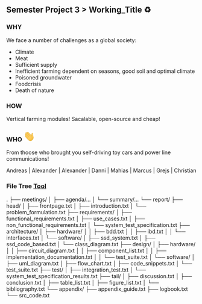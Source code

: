 ## Semester Project 3 > Working_Title :recycle:

### WHY

We face a number of challenges as a global society:
- Climate
- Meat
- Sufficient supply
- Inefficient farming dependent on seasons, good soil and optimal climate
- Poisoned groundwater
- Foodcrisis
- Death of nature

### HOW

Vertical farming modules! Sacalable, open-source and cheap!

<h3>WHO <img src="https://raw.githubusercontent.com/ABSphreak/ABSphreak/master/gifs/Hi.gif" width="30px"></h1>

From thoose who brought you self-driving toy cars and power line communications!

Andreas | Alexander | Alexander | Danni | Mahias | Marcus | Grejs | Christian

### File Tree [Tool](https://tree.nathanfriend.io/)

.
├── meetings/
│   ├── agenda/...
│   └── summary/...
└── report/
    ├── head/
    │   ├── frontpage.txt
    │   ├── introduction.txt
    │   └── problem_formulation.txt
    ├── requirements/
    │   ├── functional_requirements.txt
    │   ├── use_cases.txt
    │   ├── non_functional_requirements.txt
    │   └── system_test_specification.txt
    ├── architecture/
    │   ├── hardware/
    │   │   ├── bdd.txt
    │   │   ├── ibd.txt
    │   │   └── interfaces.txt
    │   └── software/
    │       ├── ssd_system.txt
    │       ├── ssd_code_based.txt
    │       └── class_diagram.txt
    ├── design/
    │   ├── hardware/
    │   │   ├── circuit_diagram.txt
    │   │   ├── component_list.txt
    │   │   ├── implementation_documentation.txt
    │   │   └── test_suite.txt
    │   └── software/
    │       ├── uml_diagram.txt
    │       ├── flow_chart.txt
    │       ├── code_snippets.txt
    │       └── test_suite.txt
    ├── test/
    │   ├── integration_test.txt
    │   └── system_test_specification_results.txt
    ├── tail/
    │   ├── discussion.txt
    │   ├── conclusion.txt
    │   ├── table_list.txt
    │   ├── figure_list.txt
    │   └── bibliography.txt
    └── appendix/
        ├── appendix_guide.txt
        ├── logbook.txt
        └── src_code.txt
